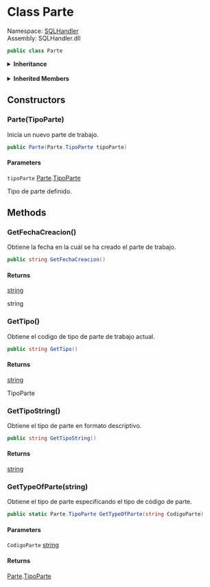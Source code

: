 # <a id="SQLHandler_Parte"></a> Class Parte

Namespace: [SQLHandler](SQLHandler.md)  
Assembly: SQLHandler.dll  

```csharp
public class Parte
```

<Details>
<Summary><strong>Inheritance</strong></Summary>

[object](https://learn.microsoft.com/dotnet/api/system.object) ← 
[Parte](SQLHandler.Parte.md)

</Details><br>

<Details>
<Summary><strong>Inherited Members</strong></Summary>

[object.ToString\(\)](https://learn.microsoft.com/dotnet/api/system.object.tostring), 
[object.Equals\(object\)](https://learn.microsoft.com/dotnet/api/system.object.equals\#system\-object\-equals\(system\-object\)), 
[object.Equals\(object, object\)](https://learn.microsoft.com/dotnet/api/system.object.equals\#system\-object\-equals\(system\-object\-system\-object\)), 
[object.ReferenceEquals\(object, object\)](https://learn.microsoft.com/dotnet/api/system.object.referenceequals), 
[object.GetHashCode\(\)](https://learn.microsoft.com/dotnet/api/system.object.gethashcode), 
[object.GetType\(\)](https://learn.microsoft.com/dotnet/api/system.object.gettype), 
[object.MemberwiseClone\(\)](https://learn.microsoft.com/dotnet/api/system.object.memberwiseclone)

</Details>

## Constructors

### <a id="SQLHandler_Parte__ctor_SQLHandler_Parte_TipoParte_"></a> Parte\(TipoParte\)

Inicia un nuevo parte de trabajo.

```csharp
public Parte(Parte.TipoParte tipoParte)
```

#### Parameters

`tipoParte` [Parte](SQLHandler.Parte.md).[TipoParte](SQLHandler.Parte.TipoParte.md)

Tipo de parte definido.

## Methods

### <a id="SQLHandler_Parte_GetFechaCreacion"></a> GetFechaCreacion\(\)

Obtiene la fecha en la cuál se ha creado el parte de trabajo.

```csharp
public string GetFechaCreacion()
```

#### Returns

 [string](https://learn.microsoft.com/dotnet/api/system.string)

string

### <a id="SQLHandler_Parte_GetTipo"></a> GetTipo\(\)

Obtiene el codigo de tipo de parte de trabajo actual.

```csharp
public string GetTipo()
```

#### Returns

 [string](https://learn.microsoft.com/dotnet/api/system.string)

TipoParte

### <a id="SQLHandler_Parte_GetTipoString"></a> GetTipoString\(\)

Obtiene el tipo de parte en formato descriptivo.

```csharp
public string GetTipoString()
```

#### Returns

 [string](https://learn.microsoft.com/dotnet/api/system.string)

### <a id="SQLHandler_Parte_GetTypeOfParte_System_String_"></a> GetTypeOfParte\(string\)

Obtiene el tipo de parte especificando el tipo de código de parte.

```csharp
public static Parte.TipoParte GetTypeOfParte(string CodigoParte)
```

#### Parameters

`CodigoParte` [string](https://learn.microsoft.com/dotnet/api/system.string)

#### Returns

 [Parte](SQLHandler.Parte.md).[TipoParte](SQLHandler.Parte.TipoParte.md)

